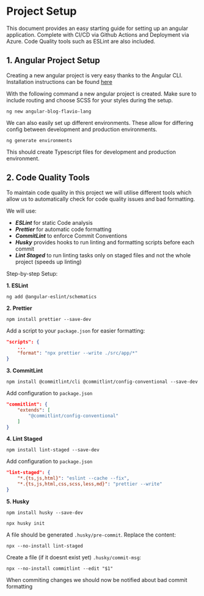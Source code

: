 # Project Setup

This document provides an easy starting guide for setting up an angular application. Complete with CI/CD via Github Actions and Deployment via Azure. Code Quality tools such as ESLint are also included.

## 1. Angular Project Setup

Creating a new angular project is very easy thanks to the Angular CLI. Installation instructions can be found [here](https://angular.dev/tools/cli)

With the following command a new angular project is created. Make sure to include routing and choose SCSS for your styles during the setup.

```
ng new angular-blog-flavio-lang
```

We can also easily set up different environments. These allow for differing config between development and production environments.

```
ng generate environments
```

This should create Typescript files for development and production environment.

## 2. Code Quality Tools

To maintain code quality in this project we will utilise different tools which allow us to automatically check for code quality issues and bad formatting.

We will use:

- **_ESLint_** for static Code analysis
- **_Prettier_** for automatic code formatting
- **_CommitLint_** to enforce Commit Conventions
- **_Husky_** provides hooks to run linting and formatting scripts before each commit
- **_Lint Staged_** to run linting tasks only on staged files and not the whole project (speeds up linting)

Step-by-step Setup:

**1. ESLint**

```shell
ng add @angular-eslint/schematics
```

**2. Prettier**

```shell
npm install prettier --save-dev
```

Add a script to your `package.json` for easier formatting:

```json
"scripts": {
    ...
    "format": "npx prettier --write ./src/app/*"
}
```

**3. CommitLint**

```shell
npm install @commitlint/cli @commitlint/config-conventional --save-dev
```

Add configuration to `package.json`

```json
"commitlint": {
    "extends": [
        "@commitlint/config-conventional"
    ]
}
```

**4. Lint Staged**

```shell
npm install lint-staged --save-dev
```

Add configuration to `package.json`

```json
"lint-staged": {
    "*.{ts,js,html}": "eslint --cache --fix",
    "*.{ts,js,html,css,scss,less,md}": "prettier --write"
}
```

**5. Husky**

```shell
npm install husky --save-dev
```

```shell
npx husky init
```

A file should be generated `.husky/pre-commit`. Replace the content:

```shell
npx --no-install lint-staged
```

Create a file (if it doesnt exist yet) `.husky/commit-msg`:

```shell
npx --no-install commitlint --edit "$1"

```

When commiting changes we should now be notified about bad commit formatting
